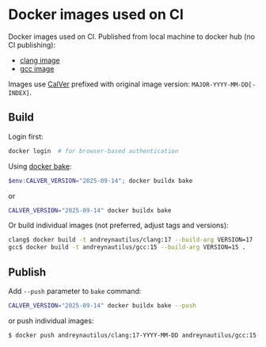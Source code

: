 # Docker images used on CI

Docker images used on CI.
Published from local machine to docker hub (no CI publishing):
- [clang image](https://hub.docker.com/r/andreynautilus/clang/tags)
- [gcc image](https://hub.docker.com/r/andreynautilus/gcc)

Images use [CalVer](https://calver.org/) prefixed with original image version:
`MAJOR-YYYY-MM-DD[-INDEX]`.

## Build

Login first:

```bash
docker login  # for browser-based authentication
```

Using [docker bake](https://docs.docker.com/build/bake/):

```powershell
$env:CALVER_VERSION="2025-09-14"; docker buildx bake
```
or
```bash
CALVER_VERSION="2025-09-14" docker buildx bake
```

Or build individual images (not preferred, adjust tags and versions):

```bash
clang$ docker build -t andreynautilus/clang:17 --build-arg VERSION=17 .
gcc$ docker build -t andreynautilus/gcc:15 --build-arg VERSION=15 .
```

## Publish

Add `--push` parameter to `bake` command:
```bash
CALVER_VERSION="2025-09-14" docker buildx bake --push
```

or push individual images:

```bash
$ docker push andreynautilus/clang:17-YYYY-MM-DD andreynautilus/gcc:15-YYYY-MM-DD
```
